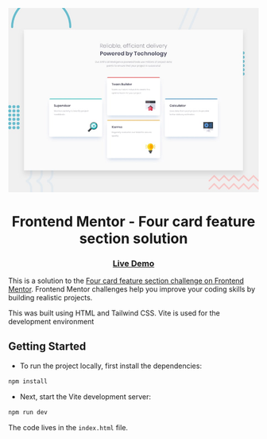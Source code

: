 ![](./design/desktop-preview.jpg)

<h1 align="center">
Frontend Mentor - Four card feature section solution
</h1>

<div align="center">
  <h3>
    <a href="https://sissokho.github.io/frontendmentor-four-card-feature-section">
      Live Demo
    </a>
  </h3>
</div>

This is a solution to the [Four card feature section challenge on Frontend Mentor](https://www.frontendmentor.io/challenges/four-card-feature-section-weK1eFYK). Frontend Mentor challenges help you improve your coding skills by building realistic projects.

This was built using HTML and Tailwind CSS. Vite is used for the development environment

## Getting Started

-   To run the project locally, first install the dependencies:

```bash
npm install
```

-   Next, start the Vite development server:

```bash
npm run dev
```

The code lives in the `index.html` file.
